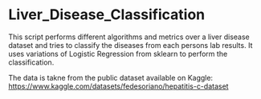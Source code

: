 # Liver_Disease_Classification
This script performs different algorithms and metrics over a liver disease dataset and tries to classify the diseases from each persons lab results. It uses variations of Logistic Regression from sklearn to perform the classification.

The data is takne from the public dataset available on Kaggle: https://www.kaggle.com/datasets/fedesoriano/hepatitis-c-dataset
